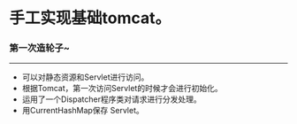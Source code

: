 # 手工实现基础tomcat。

### 第一次造轮子~
* * *
* 可以对静态资源和Servlet进行访问。  
* 根据Tomcat，第一次访问Servlet的时候才会进行初始化。  
* 运用了一个Dispatcher程序类对请求进行分发处理。  
* 用CurrentHashMap保存 Servlet。  

